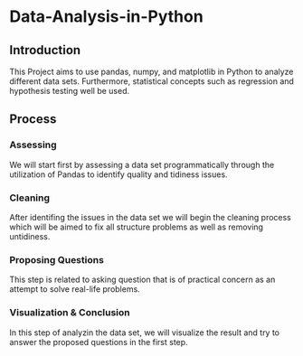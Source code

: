 # Data-Analysis-in-Python

## Introduction
This Project aims to use pandas, numpy, and matplotlib in Python to analyze different data sets. Furthermore, statistical concepts such as regression and hypothesis testing well be used.

## Process

### Assessing
We will start first by assessing a data set programmatically through the utilization of Pandas to identify quality and tidiness issues.

### Cleaning
After identifing the issues in the data set we will begin the cleaning process which will be aimed to fix all structure problems as well as removing untidiness.

### Proposing Questions
This step is related to asking question that is of practical concern as an attempt to solve real-life problems.

### Visualization & Conclusion
In this step of analyzin the data set, we will visualize the result and try to answer the proposed questions in the first step. 
